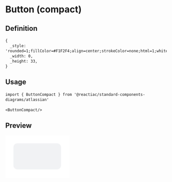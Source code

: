 # Button (compact)

## Definition

```
{
  _style: 'rounded=1;fillColor=#F1F2F4;align=center;strokeColor=none;html=1;whiteSpace=wrap;fontColor=#596780;fontSize=12;sketch=0;',
  _width: 0,
  _height: 33,
}
```

## Usage

```
import { ButtonCompact } from '@reactiac/standard-components-diagrams/atlassian'

<ButtonCompact/>
```

## Preview

<img src="./button-compact.png" width="200"/>
